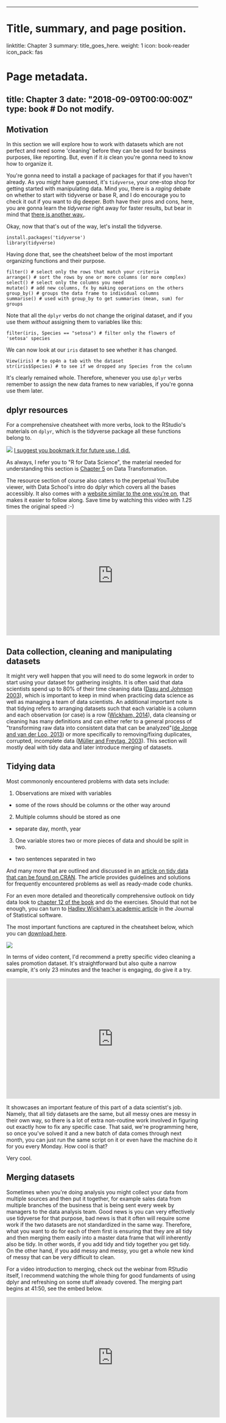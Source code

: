 
---
# Title, summary, and page position.
linktitle: Chapter 3
summary: title_goes_here.
weight: 1
icon: book-reader
icon_pack: fas

# Page metadata.
title: Chapter 3
date: "2018-09-09T00:00:00Z"
type: book  # Do not modify.
---

## Motivation

In this section we will explore how to work with datasets which are not perfect and need some 'cleaning' before they can be used for business purposes, like reporting. But, even if it _is_ clean you're gonna need to know how to organize it. 

You're gonna need to install a package of packages for that if you haven't already. As you might have guessed, it's `tidyverse`, your one-stop shop for getting started with manipulating data. Mind you, there is a _raging_ debate on whether to start with tidyverse or base R, and I do encourage you to check it out if you want to dig deeper. Both have their pros and cons, here, you are gonna learn the _tidyverse_ right away for faster results, but bear in mind that [there is another way.](https://github.com/matloff/TidyverseSkeptic).

Okay, now that that's out of the way, let's install the tidyverse.
```
install.packages('tidyverse')
library(tidyverse)
```
Having done that, see the cheatsheet below of the most important organizing functions and their purpose.
```
filter() # select only the rows that match your criteria
arrange() # sort the rows by one or more columns (or more complex)
select() # select only the columns you need
mutate() # add new columns, fx by making operations on the others
group_by() # groups the data frame to individual columns
summarise() # used with group_by to get summaries (mean, sum) for groups
```
Note that all the `dplyr` verbs do not change the original dataset, and if you use them _without_ assigning them to variables like this:
```
filter(iris, Species == "setosa") # filter only the flowers of 'setosa' species
```
We can now look at our `iris` dataset to see whether it has changed.
```
View(iris) # to op4n a tab with the dataset
str(iris$Species) # to see if we dropped any Species from the column
```
It's clearly remained whole. Therefore, whenever you use `dplyr` verbs remember to assign the new data frames to new variables, if you're gonna use them later. 


## dplyr resources

For a comprehensive cheatsheet with more verbs, look to the RStudio's materials on `dplyr`, which is the tidyverse package all these functions belong to. 

![](https://d33wubrfki0l68.cloudfront.net/db69c3d03699d395475d2ac14d64f611054fa9a4/e98f3/wp-content/uploads/2018/08/data-transformation.png)
[I suggest you bookmark it for future use. I did.](https://d33wubrfki0l68.cloudfront.net/db69c3d03699d395475d2ac14d64f611054fa9a4/e98f3/wp-content/uploads/2018/08/data-transformation.png)  

As always, I refer you to "R for Data Science", the material needed for understanding this section is [Chapter 5](https://r4ds.had.co.nz/transform.html) on Data Transformation.

The resource section of course also caters to the perpetual YouTube viewer, with Data School's intro do dplyr which covers all the bases accessibly. It also comes with a [website similar to the one you're on](https://rpubs.com/justmarkham/dplyr-tutorial), that makes it easier to follow along. Save time by watching this video with _1.25_ times the original speed :-)

<iframe width="560" height="315" src="https://www.youtube.com/embed/jWjqLW-u3hc" frameborder="0" allow="accelerometer; autoplay; encrypted-media; gyroscope; picture-in-picture" allowfullscreen></iframe>

## Data collection, cleaning and manipulating datasets
It might very well happen that you will need to do some legwork in order to start using your dataset for gathering insights. It is often said that data scientists spend up to 80% of their time cleaning data ([Dasu and Johnson 2003](https://onlinelibrary.wiley.com/doi/book/10.1002/0471448354)), which is important to keep in mind when practicing data science as well as managing a team of data scientists. An additional important note is that tidying refers to arranging datasets such that each variable is a column and each observation (or case) is a row ([Wickham, 2014](https://www.jstatsoft.org/article/view/v059i10)), data cleansing or cleaning has many definitions and can either refer to a general process of "transforming raw data into consistent data that can be analyzed"([de Jonge and van der Loo, 2013](https://cran.r-project.org/doc/contrib/de_Jonge+van_der_Loo-Introduction_to_data_cleaning_with_R.pdf)) or more specifically to removing/fixing duplicates, corrupted, incomplete data ([Müller and Freytag, 2003](http://www.dbis.informatik.hu-berlin.de/fileadmin/research/papers/techreports/2003-hub_ib_164-mueller.pdf)). This section will mostly deal with tidy data and later introduce merging of datasets. 

## Tidying data 

Most commononly encountered problems with data sets include:  

1. Observations are mixed with variables  
  + some of the rows should be columns or the other way around  
2. Multiple columns should be stored as one  
  + separate day, month, year  
3. One variable stores two or more pieces of data and should be split in two.  
  + two sentences separated in two  

And many more that are outlined and discussed in an [article on tidy data that can be found on CRAN](https://cran.r-project.org/web/packages/tidyr/vignettes/tidy-data.html). The article provides guidelines and solutions for frequently encountered problems as well as ready-made code chunks. 

For an even more detailed and theoretically comprehensive outlook on tidy data look to [chapter 12 of the book](https://r4ds.had.co.nz/tidy-data.html) and do the exercises. Should that not be enough, you can turn to [Hadley Wickham's academic article](https://www.jstatsoft.org/article/view/v059i10) in the Journal of Statistical software.

The most important functions are captured in the cheatsheet below, which you can [download here](https://rstudio.com/wp-content/uploads/2015/02/data-wrangling-cheatsheet.pdf).

![](images/Tidycheat.png)

In terms of video content, I'd recommend a pretty specific video cleaning a sales promotion dataset. It's straightforward but also quite a narrow example, it's only 23 minutes and the teacher is engaging, do give it a try.

<iframe width="560" height="315" src="https://www.youtube.com/embed/wisqb4BFmEY" frameborder="0" allow="accelerometer; autoplay; encrypted-media; gyroscope; picture-in-picture" allowfullscreen></iframe>
  
  
It showcases an important feature of this part of a data scientist's job. Namely, that all tidy datasets are the same, but all messy ones are messy in their own way, so there is a lot of extra non-routine work involved in figuring out exactly how to fix any specific case. That said, we're programming here, so once you've solved it and a new batch of data comes through next month, you can just run the same script on it or even have the machine do it for you every Monday. How cool is that? 

Very cool.

## Merging datasets

Sometimes when you're doing analysis you might collect your data from multiple sources and then put it together, for example sales data from multiple branches of the business that is being sent every week by managers to the data analysis team. Good news is you can very effectively use tidyverse for that purpose, bad news is that it often will require some work if the two datasets are not standardized in the same way. Therefore, what you want to do for each of them first is ensuring that they are all tidy and then merging them easily into a master data frame that will inherently also be tidy. In other words, if you add tidy and tidy together you get tidy. On the other hand, if you add messy and messy, you get a whole new kind of messy that can be very difficult to clean.

For a video introduction to merging, check out the webinar from RStudio itself, I recommend watching the whole thing for good fundaments of using dplyr and refreshing on some stuff already covered. The merging part begins at 41:50, see the embed below.

<iframe width="560" height="315" src="https://www.youtube.com/embed/y9KJmUGc8SE?start=2509" frameborder="0" allow="accelerometer; autoplay; encrypted-media; gyroscope; picture-in-picture" allowfullscreen></iframe>
